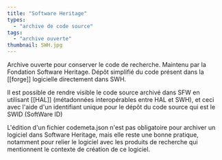 ```yaml
---
title: "Software Heritage"
types:
  - "archive de code source"
tags:
  - "archive ouverte"
thumbnail: SWH.jpg
---
```


Archive ouverte pour conserver le code de recherche. Maintenu par la Fondation Software Heritage. 
Dépôt simplifié du code présent dans la [[forge]] logicielle directement dans SWH. 

Il est possible de rendre visible le code source archivé dans SFW en utilisant [[HAL]] (métadonnées interopérables entre HAL et SWH), et ceci avec l'aide d'un identifiant unique pour le dépôt du code source qui est le SWID (SoftWare ID)

L'édition d'un fichier codemeta.json n'est pas obligatoire pour archiver un logiciel dans Software Heritage, mais elle reste une bonne pratique, notamment pour relier le logiciel avec les produits de recherche qui mentionnent le contexte de création de ce logiciel.

